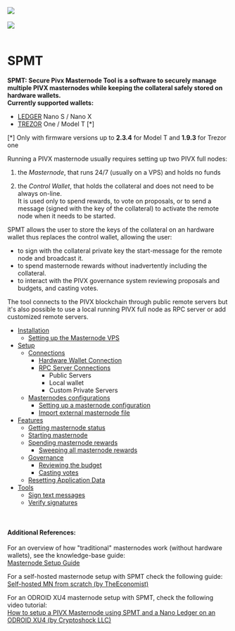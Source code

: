 <a href="https://travis-ci.org/PIVX-Project/PIVX-SPMT"><img src ="https://travis-ci.org/PIVX-Project/PIVX-SPMT.png?branch=master"></a><br><br>
<img src="img/splashscreen.png"><br><br>

# SPMT

**SPMT: Secure Pivx Masternode Tool is a software to securely manage multiple PIVX masternodes while keeping the collateral safely stored on hardware wallets.<br>Currently supported wallets:**
 - [LEDGER](https://www.ledger.com) Nano S / Nano X
 - [TREZOR](https://trezor.io) One / Model T [*]

[*] Only with firmware versions up to **2.3.4** for Model T and **1.9.3** for Trezor one

<p>Running a PIVX masternode usually requires setting up two PIVX full nodes: </p>

1) the *Masternode*, that runs 24/7 (usually on a VPS) and holds no funds

2) the *Control Wallet*, that holds the collateral and does not need to be always on-line. <br>
It is used only to spend rewards, to vote on proposals, or to send a message (signed with the key of the collateral) to activate the remote node when it needs to be started.

<p>SPMT allows the user to store the keys of the collateral on an hardware wallet thus replaces the control wallet, allowing the user:</p>

- to sign with the collateral private key the start-message for the remote node and broadcast it.
- to spend masternode rewards without inadvertently including the collateral.
- to interact with the PIVX governance system reviewing proposals and budgets, and casting votes.

The tool connects to the PIVX blockchain through public remote servers but it's also possible to use a local running PIVX full node as RPC server or add customized remote servers. <br>


* [Installation](docs/installation.md)
  - [Setting up the Masternode VPS](docs/vpsguide.md)
* [Setup](docs/setup.md)
  - [Connections](docs/setup.md#setup1)
    - [Hardware Wallet Connection](docs/setup.md#setup2)
    - [RPC Server Connections](docs/setup.md#setup3)
      * Public Servers
      * Local wallet
      * Custom Private Servers
  - [Masternodes configurations](docs/setup.md#setup4)
    - [Setting up a masternode configuration](docs/setup.md#setup5)
    - [Import external masternode file](docs/setup.md#setup6)
* [Features](docs/features.md)
  - [Getting masternode status](docs/features.md#features1)
  - [Starting masternode](docs/features.md#features2)
  - [Spending masternode rewards](docs/features.md#features3)
    - [Sweeping all masternode rewards](docs/features.md#features4)
  - [Governance](docs/features.md#features5)
    - [Reviewing the budget](docs/features.md#features6)
    - [Casting votes](docs/features.md#features7)
  - [Resetting Application Data](docs/features.md#features8)
* [Tools](docs/tools.md)
  - [Sign text messages](docs/tools.md#tools1)
  - [Verify signatures](docs/tools.md#tools2)


<br>

#### Additional References:
For an overview of how "traditional" masternodes work (without hardware wallets), see the knowledge-base guide:<br>
[Masternode Setup Guide](https://pivx.org/knowledge-base/masternode-setup-guide/)

For a self-hosted masternode setup with SPMT check the following guide:<br>
[Self-hosted MN from scratch (by TheEconomist)](https://forum.pivx.org/t/setting-up-a-self-hosted-mn-from-scratch-automatic-backup-crash-notification-spmt-tool/4229)

For an ODROID XU4 masternode setup with SPMT, check the following video tutorial:<br>
[How to setup a PIVX Masternode using SPMT and a Nano Ledger on an ODROID XU4 (by Cryptoshock LLC)](https://www.youtube.com/watch?v=lbIYh1upJJ8)
